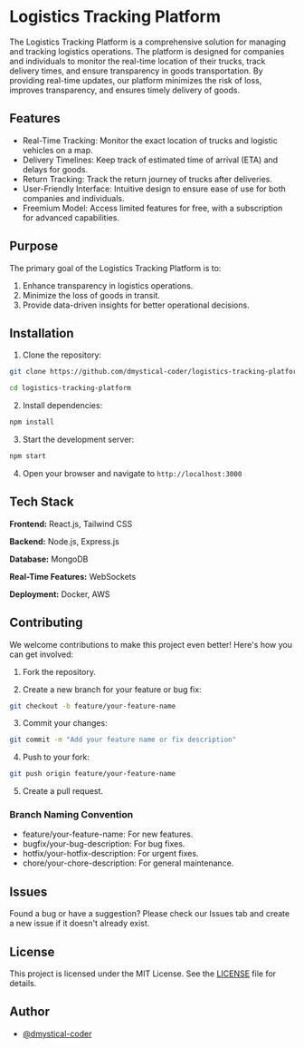 
# **Logistics Tracking Platform**

The Logistics Tracking Platform is a comprehensive solution for managing and tracking logistics operations. The platform is designed for companies and individuals to monitor the real-time location of their trucks, track delivery times, and ensure transparency in goods transportation. By providing real-time updates, our platform minimizes the risk of loss, improves transparency, and ensures timely delivery of goods.


## Features

- Real-Time Tracking: Monitor the exact location of trucks and logistic vehicles on a map.
- Delivery Timelines: Keep track of estimated time of arrival (ETA) and delays for goods.
- Return Tracking: Track the return journey of trucks after deliveries.
- User-Friendly Interface: Intuitive design to ensure ease of use for both companies and individuals.
- Freemium Model: Access limited features for free, with a subscription for advanced capabilities.

## Purpose

The primary goal of the Logistics Tracking Platform is to:

  1. Enhance transparency in logistics operations.
  2. Minimize the loss of goods in transit.
  3. Provide data-driven insights for better operational decisions.


## Installation

  1. Clone the repository:

```bash
git clone https://github.com/dmystical-coder/logistics-tracking-platform.git

cd logistics-tracking-platform
``` 
  2. Install dependencies:

```bash
npm install
```
  3. Start the development server:

```bash
npm start
``` 
  4. Open your browser and navigate to `http://localhost:3000`

## Tech Stack

**Frontend:** React.js, Tailwind CSS

**Backend:** Node.js, Express.js

**Database:** MongoDB

**Real-Time Features:** WebSockets

**Deployment:** Docker, AWS

## Contributing

We welcome contributions to make this project even better! Here's how you can get involved:

1. Fork the repository.

2. Create a new branch for your feature or bug fix:
```bash
git checkout -b feature/your-feature-name
```
3. Commit your changes:
```bash
git commit -m "Add your feature name or fix description"
```
4. Push to your fork:
```bash
git push origin feature/your-feature-name
```
5. Create a pull request.

### Branch Naming Convention

- feature/your-feature-name: For new features.
- bugfix/your-bug-description: For bug fixes.
- hotfix/your-hotfix-description: For urgent fixes.
- chore/your-chore-description: For general maintenance.

## Issues

Found a bug or have a suggestion? Please check our Issues tab and create a new issue if it doesn't already exist.


## License

This project is licensed under the MIT License. See the 
[LICENSE](https://choosealicense.com/licenses/mit/) file for details.


## Author

- [@dmystical-coder](https://www.github.com/dmysticaal-coder)

